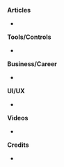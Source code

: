 
**Articles**

* 

**Tools/Controls**

* 

**Business/Career**

* 

**UI/UX**

* 

**Videos**

* 

**Credits**

* 

